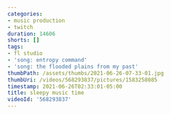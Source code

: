 ```yaml
---
categories:
- music production
- twitch
duration: 14606
shorts: []
tags:
- fl studio
- 'song: entropy command'
- 'song: the flooded plains from my past'
thumbPath: /assets/thumbs/2021-06-26-07-33-01.jpg
thumbUri: /videos/568293837/pictures/1583258085
timestamp: 2021-06-26T02:33:01-05:00
title: sleepy music time
videoId: '568293837'
---
```

